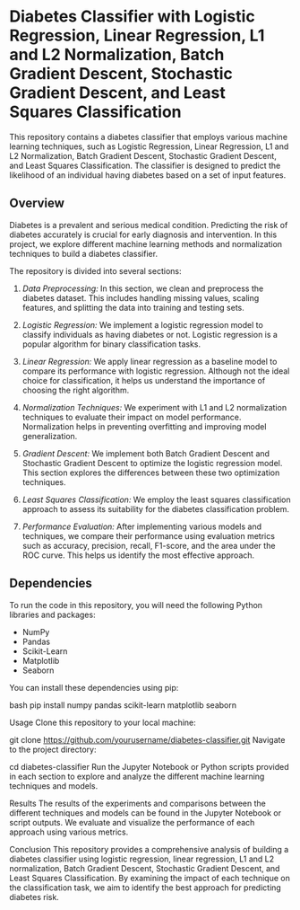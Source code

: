 # Diabetes Classifier with Logistic Regression, Linear Regression, L1 and L2 Normalization, Batch Gradient Descent, Stochastic Gradient Descent, and Least Squares Classification

This repository contains a diabetes classifier that employs various machine learning techniques, such as Logistic Regression, Linear Regression, L1 and L2 Normalization, Batch Gradient Descent, Stochastic Gradient Descent, and Least Squares Classification. The classifier is designed to predict the likelihood of an individual having diabetes based on a set of input features.

## Overview

Diabetes is a prevalent and serious medical condition. Predicting the risk of diabetes accurately is crucial for early diagnosis and intervention. In this project, we explore different machine learning methods and normalization techniques to build a diabetes classifier.

The repository is divided into several sections:

1. *Data Preprocessing:* In this section, we clean and preprocess the diabetes dataset. This includes handling missing values, scaling features, and splitting the data into training and testing sets.

2. *Logistic Regression:* We implement a logistic regression model to classify individuals as having diabetes or not. Logistic regression is a popular algorithm for binary classification tasks.

3. *Linear Regression:* We apply linear regression as a baseline model to compare its performance with logistic regression. Although not the ideal choice for classification, it helps us understand the importance of choosing the right algorithm.

4. *Normalization Techniques:* We experiment with L1 and L2 normalization techniques to evaluate their impact on model performance. Normalization helps in preventing overfitting and improving model generalization.

5. *Gradient Descent:* We implement both Batch Gradient Descent and Stochastic Gradient Descent to optimize the logistic regression model. This section explores the differences between these two optimization techniques.

6. *Least Squares Classification:* We employ the least squares classification approach to assess its suitability for the diabetes classification problem.

7. *Performance Evaluation:* After implementing various models and techniques, we compare their performance using evaluation metrics such as accuracy, precision, recall, F1-score, and the area under the ROC curve. This helps us identify the most effective approach.

## Dependencies

To run the code in this repository, you will need the following Python libraries and packages:

- NumPy
- Pandas
- Scikit-Learn
- Matplotlib
- Seaborn

You can install these dependencies using pip:

bash
pip install numpy pandas scikit-learn matplotlib seaborn

Usage
Clone this repository to your local machine:

git clone https://github.com/yourusername/diabetes-classifier.git
Navigate to the project directory:

cd diabetes-classifier
Run the Jupyter Notebook or Python scripts provided in each section to explore and analyze the different machine learning techniques and models.

Results
The results of the experiments and comparisons between the different techniques and models can be found in the Jupyter Notebook or script outputs. We evaluate and visualize the performance of each approach using various metrics.

Conclusion
This repository provides a comprehensive analysis of building a diabetes classifier using logistic regression, linear regression, L1 and L2 normalization, Batch Gradient Descent, Stochastic Gradient Descent, and Least Squares Classification. By examining the impact of each technique on the classification task, we aim to identify the best approach for predicting diabetes risk.


